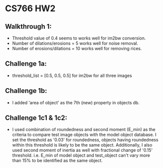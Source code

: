 # CS766 HW2

## Walkthrough 1:
-	Threshold value of 0.4 seems to works well for im2bw conversion.
-	Number of dilations/erosions = 5 works well for noise removal.
-	Number of erosions/dilations = 10 works well for removing rices.

## Challenge 1a:
-	threshold_list = [0.5, 0.5, 0.5] for im2bw for all three images

## Challenge 1b:
-	I added 'area of object' as the 7th (new) property in objects db.

## Challenge 1c1 & 1c2: 
-	I used combination of roundedness and second moment (E_min) as the criteria to compare test image objects with the model object database. I set the threshold as '0.03' for roundedness, objects having roundedness within this threshold is likely to be the same object. Additionally, I also used second moment of inertia as well with fractional change of '0.15' threshold. i.e. E_min of model object and test_object can't vary more than 15% to be identified as the same object. 
